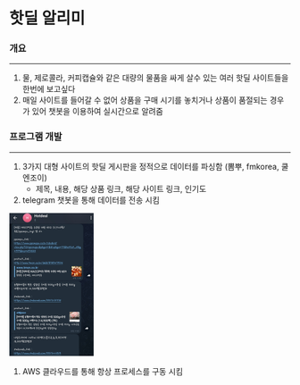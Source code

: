 # 핫딜 알리미

### 개요

---

1. 물, 제로콜라, 커피캡슐와 같은 대량의 물품을 싸게 살수 있는 여러 핫딜 사이트들을 한번에 보고싶다
2. 매일 사이트를 들어갈 수 없어 상품을 구매 시기를 놓치거나 상품이 품절되는 경우가 있어 챗봇을 이용하여 실시간으로 알려줌

### 프로그램 개발

---

1. 3가지 대형 사이트의 핫딜 게시판을 정적으로 데이터를 파싱함 (뽐뿌, fmkorea, 쿨엔조이)
    - 제목, 내용, 해당 상품 링크, 해당 사이트 링크, 인기도
2. telegram 챗봇을 통해 데이터를 전송 시킴

<img src = "1.jpeg" width="30%" height="30%">

1. AWS 클라우드를 통해 항상 프로세스를 구동 시킴
